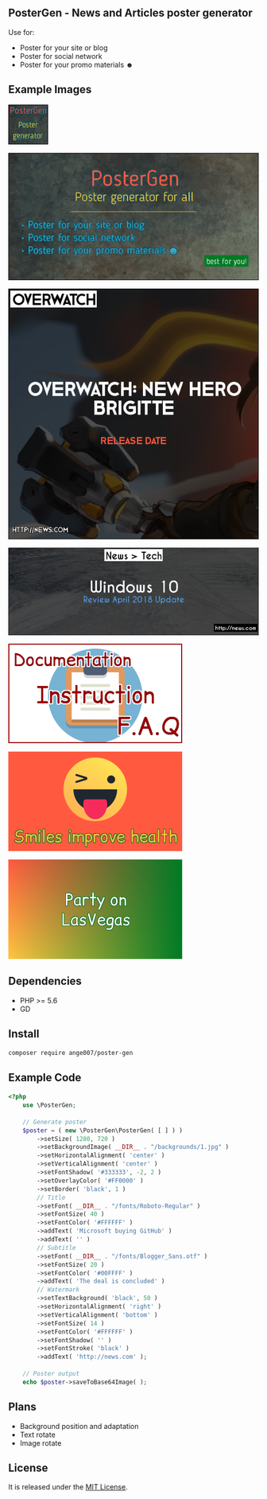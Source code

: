 ## PosterGen - News and Articles poster generator

Use for:
* Poster for your site or blog
* Poster for social network
* Poster for your promo materials &#9787;

## Example Images
![PosterGen](https://github.com/ange007/PosterGen/blob/master/icon.png) 

![PosterGen](https://github.com/ange007/PosterGen/blob/master/poster.png)

![PosterGen](https://github.com/ange007/PosterGen/blob/master/examples/1.png)

![PosterGen](https://github.com/ange007/PosterGen/blob/master/examples/2.png)

![PosterGen](https://github.com/ange007/PosterGen/blob/master/examples/3.png)

![PosterGen](https://github.com/ange007/PosterGen/blob/master/examples/4.png)

![PosterGen](https://github.com/ange007/PosterGen/blob/master/examples/5.png)

## Dependencies
* PHP >= 5.6
* GD

## Install
```
composer require ange007/poster-gen
```

## Example Code
```php
<?php
	use \PosterGen;
	
	// Generate poster
	$poster = ( new \PosterGen\PosterGen( [ ] ) )
		->setSize( 1280, 720 )
		->setBackgroundImage( __DIR__ . "/backgrounds/1.jpg" )
		->setHorizontalAlignment( 'center' )
		->setVerticalAlignment( 'center' )
		->setFontShadow( '#333333', -2, 2 )
		->setOverlayColor( '#FF0000' )
		->setBorder( 'black', 1 )
		// Title
		->setFont( __DIR__ . "/fonts/Roboto-Regular" )
		->setFontSize( 40 )
		->setFontColor( '#FFFFFF' )
		->addText( 'Microsoft buying GitHub' )
		->addText( '' )
		// Subtitle
		->setFont( __DIR__ . "/fonts/Blogger_Sans.otf" )
		->setFontSize( 20 )
		->setFontColor( '#00FFFF' )
		->addText( 'The deal is concluded' )
		// Watermark
		->setTextBackground( 'black', 50 )
		->setHorizontalAlignment( 'right' )
		->setVerticalAlignment( 'bottom' )
		->setFontSize( 14 )
		->setFontColor( '#FFFFFF' )
		->setFontShadow( '' )
		->setFontStroke( 'black' )
		->addText( 'http://news.com' );
		  
	// Poster output
	echo $poster->saveToBase64Image( );
```

## Plans
* Background position and adaptation
* Text rotate
* Image rotate

## License
It is released under the [MIT License](LICENSE).
